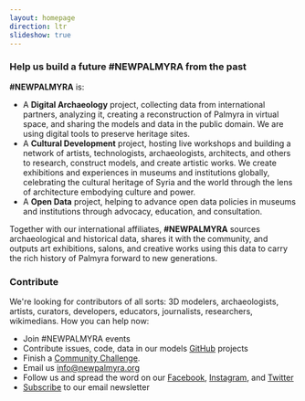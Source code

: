 ```yaml
---
layout: homepage
direction: ltr
slideshow: true
---
```


### Help us build a future #NEWPALMYRA from the past

**#NEWPALMYRA** is:

* A **Digital Archaeology** project, collecting data from international partners, analyzing it, creating a reconstruction of Palmyra in virtual space, and sharing the models and data in the public domain. We are using digital tools to preserve heritage sites.
* A **Cultural Development** project, hosting live workshops and building a network of artists, technologists, archaeologists, architects, and others to research, construct models, and create artistic works. We create exhibitions and experiences in museums and institutions globally, celebrating the cultural heritage of Syria and the world through the lens of architecture embodying culture and power.
* A **Open Data** project, helping to advance open data policies in museums and institutions through advocacy, education, and consultation.

Together with our international affiliates, **#NEWPALMYRA** sources archaeological and historical data, shares it with the community, and outputs art exhibitions, salons, and creative works using this data to carry the rich history of Palmyra forward to new generations.

### Contribute

We're looking for contributors of all sorts: 3D modelers, archaeologists, artists, curators, developers, educators, journalists, researchers, wikimedians. How you can help now:

* Join #NEWPALMYRA events
* Contribute issues, code, data in our models [GitHub](https://github.com/newpalmyra) projects
* Finish a [Community Challenge](https://github.com/newpalmyra/community).
* Email us [info@newpalmyra.org](mailto:info@newpalmyra.org)
* Follow us and spread the word on our [Facebook](https://www.facebook.com/pages/New-Palmyra/200184583646306), [Instagram](https://www.facebook.com/pages/New-Palmyra/200184583646306), and [Twitter](https://twitter.com/newpalmyraorg)
* [Subscribe](https://tinyletter.com/NewPalmyra) to our email newsletter
